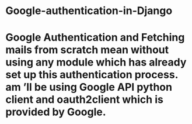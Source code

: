 # Google-authentication-in-Django
# Google Authentication and Fetching mails from scratch mean without using any module which has already set up this authentication process. am ’ll be using Google API python client and oauth2client which is provided by Google.
